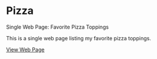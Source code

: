# Pizza

Single Web Page: Favorite Pizza Toppings

This is a single web page listing my favorite pizza toppings.  


[View Web Page](https://jennythinkful.github.io/pizza/)
